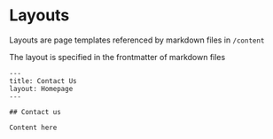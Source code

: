 # Layouts

Layouts are page templates referenced by markdown files in `/content`

The layout is specified in the frontmatter of markdown files

```
---
title: Contact Us
layout: Homepage
---

## Contact us

Content here

```